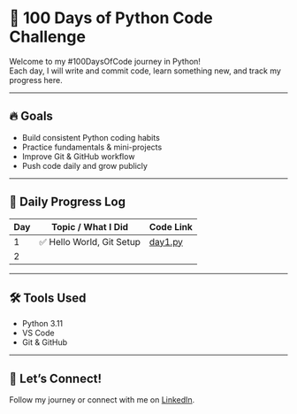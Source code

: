 # 🐍 100 Days of Python Code Challenge

Welcome to my #100DaysOfCode journey in Python!  
Each day, I will write and commit code, learn something new, and track my progress here.

---

## 🔥 Goals
- Build consistent Python coding habits
- Practice fundamentals & mini-projects
- Improve Git & GitHub workflow
- Push code daily and grow publicly

---

## 📅 Daily Progress Log

| Day | Topic / What I Did                            | Code Link          |
|-----|-----------------------------------------------|--------------------|
| 1   | ✅ Hello World, Git Setup                      | [day1.py](day1.py) |
| 2   |                                                       

---

## 🛠️ Tools Used
- Python 3.11
- VS Code
- Git & GitHub

---

## 🙌 Let’s Connect!
Follow my journey or connect with me on [LinkedIn](https://www.linkedin.com/in/srinadhreddy).
